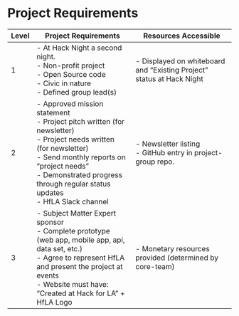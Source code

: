 # Project Requirements

| Level | Project Requirements | Resources Accessible |
|-------|----------------------|----------------------|
| 1 | - At Hack Night a second night.<br>- Non-profit project<br>- Open Source code<br>- Civic in nature<br>- Defined group lead(s) | - Displayed on whiteboard and “Existing Project” status at Hack Night | - Project guidance<br>- Possible connections with government/non-profit subject matter experts<br>- HfLA Slack channel |
| 2 | - Approved mission statement<br>- Project pitch written (for newsletter)<br>- Project needs written (for newsletter)<br>- Send monthly reports on “project needs”<br>- Demonstrated progress through regular status updates<br>- HfLA Slack channel | - Newsletter listing<br>- GitHub entry in project-group repo. |
| 3 | - Subject Matter Expert sponsor<br>- Complete prototype (web app, mobile app, api, data set, etc.)<br>- Agree to represent HfLA and present the project at events<br>- Website must have: “Created at Hack for LA” + HfLA Logo | - Monetary resources provided (determined by core-team) |
